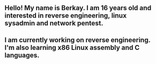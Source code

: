 ## Hello! My name is Berkay. I am 16 years old and interested in **reverse engineering**, **linux sysadmin** and **network pentest**.

## I am currently working on reverse engineering. I'm also learning x86 Linux assembly and C languages.

<!--
**amaym0nn/amaym0nn** is a ✨ _special_ ✨ repository because its `README.md` (this file) appears on your GitHub profile.

Here are some ideas to get you started:

- 🔭 I’m currently working on ...
- 🌱 I’m currently learning ...
- 👯 I’m looking to collaborate on ...
- 🤔 I’m looking for help with ...
- 💬 Ask me about ...
- 📫 How to reach me: ...
- 😄 Pronouns: ...
- ⚡ Fun fact: ...
-->
